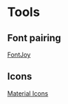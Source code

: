 # Tools

## Font pairing

[FontJoy](https://fontjoy.com/)

## Icons

[Material Icons](https://mui.com/material-ui/material-icons/)
